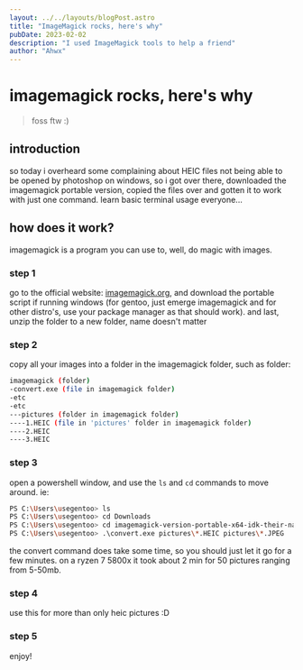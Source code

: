 ```yaml
---
layout: ../../layouts/blogPost.astro
title: "ImageMagick rocks, here's why"
pubDate: 2023-02-02
description: "I used ImageMagick tools to help a friend"
author: "Ahwx"
---
```


# imagemagick rocks, here's why

> foss ftw :)

## introduction

so today i overheard some complaining about HEIC files not being able to be opened by photoshop on windows, so i got over there, downloaded the imagemagick portable version, copied the files over and gotten it to work with just one command. learn basic terminal usage everyone...

## how does it work?

imagemagick is a program you can use to, well, do magic with images.

### step 1

go to the official website: [imagemagick.org](https://imagemagick.org/script/download.php), and download the portable script if running windows (for gentoo, just emerge imagemagick and for other distro's, use your package manager as that should work). and last, unzip the folder to a new folder, name doesn't matter

### step 2

copy all your images into a folder in the imagemagick folder, such as folder:

```sh
imagemagick (folder)
-convert.exe (file in imagemagick folder)
-etc
-etc
---pictures (folder in imagemagick folder)
----1.HEIC (file in 'pictures' folder in imagemagick folder)
----2.HEIC
----3.HEIC
```

### step 3

open a powershell window, and use the `ls` and `cd` commands to move around. ie:

```sh
PS C:\Users\usegentoo> ls
PS C:\Users\usegentoo> cd Downloads
PS C:\Users\usegentoo> cd imagemagick-version-portable-x64-idk-their-naming-or-yours
PS C:\Users\usegentoo> .\convert.exe pictures\*.HEIC pictures\*.JPEG
```

the convert command does take some time, so you should just let it go for a few minutes. on a ryzen 7 5800x it took about 2 min for 50 pictures ranging from 5-50mb.

### step 4

use this for more than only heic pictures :D

### step 5

enjoy!
